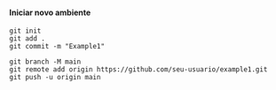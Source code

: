 #### Iniciar novo ambiente
```
git init
git add .
git commit -m "Example1"

git branch -M main 
git remote add origin https://github.com/seu-usuario/example1.git
git push -u origin main
```

